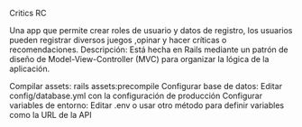 Critics RC

Una app que permite crear roles de usuario y datos de registro, los usuarios pueden  registrar diversos juegos ,opinar y hacer críticas o recomendaciones.
Descripción: Está hecha en Rails mediante un patrón  de diseño de Model-View-Controller (MVC) para organizar la lógica de la aplicación.      

Compilar assets: rails assets:precompile
Configurar base de datos: Editar config/database.yml con la configuración de producción
Configurar variables de entorno: Editar .env o usar otro método para definir variables como la URL de la API

